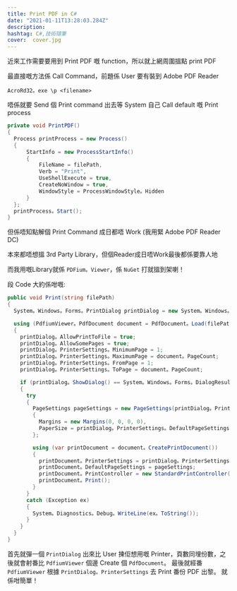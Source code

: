 ```yaml
---
title: Print PDF in C#
date: "2021-01-11T13:28:03.284Z"
description:
hashtag: C#,技術隨筆
cover:  cover.jpg
---
```


近來工作需要要用到 Print PDF 嘅 function，所以就上網周圍搵點 print PDF

最直接嘅方法係 Call Command，前題係 User 要有裝到 Adobe PDF Reader
```
AcroRd32。exe \p <filename>
```

唔係就要 Send 個 Print command 出去等 System 自己 Call default 嘅 Print process
```csharp
private void PrintPDF()
{
  Process printProcess = new Process()
  {
      StartInfo = new ProcessStartInfo()
      {
          FileName = filePath,
          Verb = "Print",
          UseShellExecute = true,
          CreateNoWindow = true,
          WindowStyle = ProcessWindowStyle。Hidden
      }
  };
  printProcess。Start();
}
```

但係唔知點解個 Print Command 成日都唔 Work (我用緊 Adobe PDF Reader DC)

本來都唔想搵 3rd Party Library，但個Reader成日唔Work最後都係要靠人地

而我用嘅Library就係 `PDFium。Viewer`，係 `NuGet` 打就搵到架喇！

段 Code 大約係咁嘅:

```csharp
public void Print(string filePath)
{
  System。Windows。Forms。PrintDialog printDialog = new System。Windows。Forms。PrintDialog();

  using (PdfiumViewer。PdfDocument document = PdfDocument。Load(filePath))
  {
    printDialog。AllowPrintToFile = true;
    printDialog。AllowSomePages = true;
    printDialog。PrinterSettings。MinimumPage = 1;
    printDialog。PrinterSettings。MaximumPage = document。PageCount;
    printDialog。PrinterSettings。FromPage = 1;
    printDialog。PrinterSettings。ToPage = document。PageCount;

    if (printDialog。ShowDialog() == System。Windows。Forms。DialogResult。OK)
    {
      try
      {
        PageSettings pageSettings = new PageSettings(printDialog。PrinterSettings)
        {
          Margins = new Margins(0, 0, 0, 0),
          PaperSize = printDialog。PrinterSettings。DefaultPageSettings。PaperSize
        };

        using (var printDocument = document。CreatePrintDocument())
        {
          printDocument。PrinterSettings = printDialog。PrinterSettings;
          printDocument。DefaultPageSettings = pageSettings;
          printDocument。PrintController = new StandardPrintController();
          printDocument。Print();
        }
      }
      catch (Exception ex)
      {
        System。Diagnostics。Debug。WriteLine(ex。ToString());
      }
    }
  }
}
```

首先就彈一個 `PrintDialog` 出來比 User 揀佢想用嘅 Printer，頁數同埋份數，之後就會射番比 `PdfiumViewer` 個邊 Create 個 `PdfDocument`。 最後就經番 `PdfiumViewer` 根據 `PrintDialog。PrinterSettings` 去 Print 番份 PDF 出黎。 就係咁簡單！